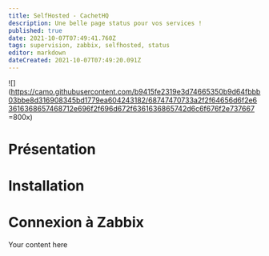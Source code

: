 ```yaml
---
title: SelfHosted - CachetHQ
description: Une belle page status pour vos services !
published: true
date: 2021-10-07T07:49:41.760Z
tags: supervision, zabbix, selfhosted, status
editor: markdown
dateCreated: 2021-10-07T07:49:20.091Z
---
```


![](https://camo.githubusercontent.com/b9415fe2319e3d74665350b9d64fbbb03bbe8d316908345bd1779ea604243182/68747470733a2f2f64656d6f2e63616368657468712e696f2f696d672f6361636865742d6c6f676f2e737667 =800x)
# Présentation

# Installation

# Connexion à Zabbix
Your content here